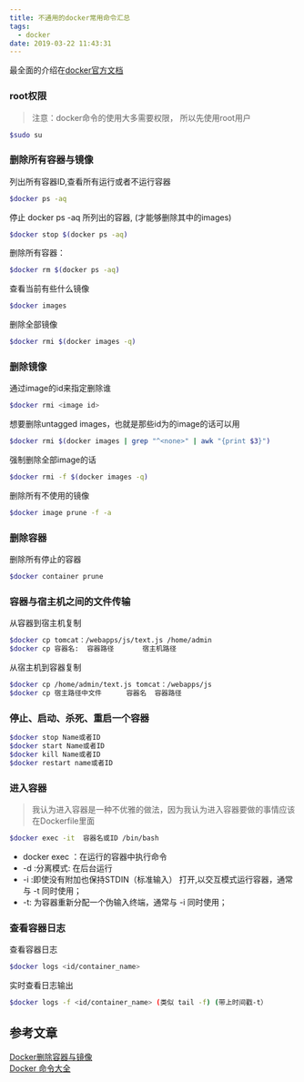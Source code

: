 ```yaml
---
title: 不通用的docker常用命令汇总
tags:
  - docker
date: 2019-03-22 11:43:31
---
```



最全面的介绍在[docker官方文档](https://docs.docker.com/)

### root权限

> 注意：docker命令的使用大多需要权限， 所以先使用root用户

```bash
$sudo su
```

<!-- more -->

### 删除所有容器与镜像

列出所有容器ID,查看所有运行或者不运行容器
```bash
$docker ps -aq
```

停止 docker ps -aq 所列出的容器, (才能够删除其中的images)  

```bash
$docker stop $(docker ps -aq)
```

删除所有容器：

```bash
$docker rm $(docker ps -aq)
```
查看当前有些什么镜像

```bash
$docker images
```

删除全部镜像

```bash
$docker rmi $(docker images -q)
```

### 删除镜像
通过image的id来指定删除谁

```bash
$docker rmi <image id>
```

想要删除untagged images，也就是那些id为的image的话可以用

```bash
$docker rmi $(docker images | grep "^<none>" | awk "{print $3}")
```

强制删除全部image的话
```bash
$docker rmi -f $(docker images -q)
```

删除所有不使用的镜像
```bash
$docker image prune -f -a
```

### 删除容器

删除所有停止的容器

```bash
$docker container prune
```

### 容器与宿主机之间的文件传输

从容器到宿主机复制

```bash
$docker cp tomcat：/webapps/js/text.js /home/admin
$docker cp 容器名:  容器路径       宿主机路径         
```

从宿主机到容器复制

```bash
$docker cp /home/admin/text.js tomcat：/webapps/js
$docker cp 宿主路径中文件      容器名  容器路径   
```



### 停止、启动、杀死、重启一个容器

```bash
$docker stop Name或者ID  
$docker start Name或者ID  
$docker kill Name或者ID  
$docker restart name或者ID
```

### 进入容器

> 我认为进入容器是一种不优雅的做法，因为我认为进入容器要做的事情应该在Dockerfile里面

```bash
$docker exec -it  容器名或ID /bin/bash
```

- docker exec ：在运行的容器中执行命令
- -d :分离模式: 在后台运行
- -i :即使没有附加也保持STDIN（标准输入） 打开,以交互模式运行容器，通常与 -t 同时使用；
- -t: 为容器重新分配一个伪输入终端，通常与 -i 同时使用；

### 查看容器日志
查看容器日志
```bash
$docker logs <id/container_name>
```
实时查看日志输出
```bash
$docker logs -f <id/container_name> (类似 tail -f) (带上时间戳-t）
```

## 参考文章

[Docker删除容器与镜像](https://blog.csdn.net/qq_32447301/article/details/79387649)  
[Docker 命令大全](http://www.runoob.com/docker/docker-command-manual.html)
